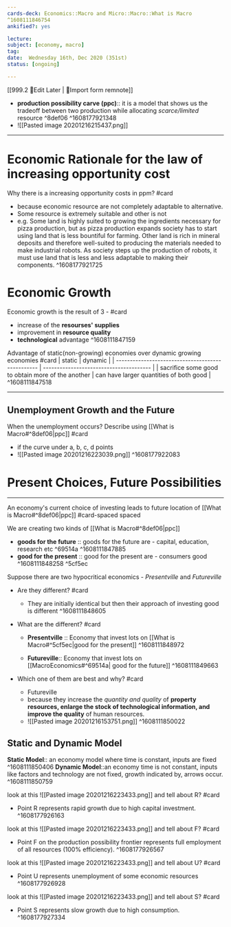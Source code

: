 ```yaml
---
cards-deck: Economics::Macro and Micro::Macro::What is Macro 
^1608111846754
ankified?: yes

lecture: 
subject: [economy, macro]
tag:
date:  Wednesday 16th, Dec 2020 (351st)
status: [ongoing]

---
```


[[999.2 🔴Edit Later | 🔴Import form remnote]]

- **production possibility carve (ppc)**:: it is a model that shows us the tradeoff between two production while allocating _scarce/limited_ resource ^8def06
^1608177921348
- ![[Pasted image 20201216215437.png]]
---

# Economic Rationale for the law of increasing opportunity cost

Why there is a increasing opportunity costs in ppm? #card 
- because economic resource are not completely adaptable to alternative.
- Some resource is extremely suitable and other is not
- e.g. Some land is highly suited to growing the ingredients necessary for pizza production, but as pizza production expands society has to  start  using  land  that  is  less  bountiful  for  farming.  Other land  is  rich  in  mineral  deposits  and  therefore  well-suited  to producing the materials needed to make industrial robots. As society  steps  up  the  production  of  robots,  it  must  use  land that is less and less adaptable to making their components.
^1608177921725

# Economic Growth
Economic growth is the result of 3 - #card
- increase of the **resourses' supplies**
- improvement in **resource quality**
- **technological** advantage
^1608111847159

Advantage of static(non-growing) economies over dynamic growing economies #card 
| static                                            | dynamic                                 | 
| ------------------------------------------------- | --------------------------------------- | 
| sacrifice some good to obtain more of the another | can have larger quantities of both good | 
^1608111847518

---

## Unemployment Growth and the Future

When the unemployment occurs? Describe using [[What is Macro#^8def06|ppc]] #card
- if the curve under a, b, c, d points
- ![[Pasted image 20201216223039.png]]
^1608177922083



# Present Choices, Future Possibilities
---
An economy's current choice of investing leads to future location of [[What is Macro#^8def06|ppc]] #card-spaced spaced

We are creating two kinds of [[What is Macro#^8def06|ppc]]
- **goods for the future** :: goods for the future are - capital, education, research etc ^69514a
^1608111847885
- **good for the present** :: good for the present are - consumers good 
^1608111848258
 ^5cf5ec
 
 Suppose there are two hypocritical economics - *Presentville* and  *Futureville*
 
- Are they different? #card
	- They are initially identical but then their approach of investing good is different
^1608111848605

- What are the different? #card 
	- **Presentville** :: Economy that invest lots on  [[What is Macro#^5cf5ec|good for the present]]
^1608111848972

	- **Futureville**:: Economy that invest lots on [[MacroEconomics#^69514a| good for the future]]
^1608111849663

- Which one of them are best and why? #card 
	- Futureville
	-  because they increase the *quantity and quality* of **property resources, enlarge the stock of technological information, and improve the quality** of human resources.
	- ![[Pasted image 20201216153751.png]]
^1608111850022


## Static and Dynamic Model
**Static Model**:: an economy model where time is constant, inputs are fixed
^1608111850406
**Dynamic Model**::an economy time is not constant, inputs like factors and technology are not fixed, growth indicated by, arrows occur.
^1608111850759

look at this ![[Pasted image 20201216223433.png]] and tell about R? #card
- Point R represents rapid growth due to high capital investment.
^1608177926163

look at this ![[Pasted image 20201216223433.png]] and tell about F? #card
- Point F on the production possibility frontier represents full employment of all resources (100% efficiency).
^1608177926567

look at this ![[Pasted image 20201216223433.png]] and tell about U? #card
- Point U represents unemployment of some economic resources
^1608177926928

look at this ![[Pasted image 20201216223433.png]] and tell about S? #card
- Point S represents slow growth due to high consumption.
^1608177927334

